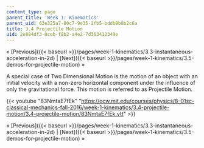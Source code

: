 ```yaml
---
content_type: page
parent_title: 'Week 1: Kinematics'
parent_uid: 63e325a7-80c7-9e35-2fb5-bddb9b8b2c6a
title: 3.4 Projectile Motion
uid: 2e884df3-0ceb-f8b2-a4e2-7d363412349e
---
```


« [Previous]({{< baseurl >}}/pages/week-1-kinematics/3.3-instantaneous-acceleration-in-2d) | [Next]({{< baseurl >}}/pages/week-1-kinematics/3.5-demos-for-projectile-motion) »

A special case of Two Dimensional Motion is the motion of an object with an initial velocity with a non-zero horizontal component under the influence of only the gravitational force. This motion is referred to as Projectile Motion.

{{< youtube "83NmtaE7fEk" "https://ocw.mit.edu/courses/physics/8-01sc-classical-mechanics-fall-2016/week-1-kinematics/3.4-projectile-motion/3.4-projectile-motion/83NmtaE7fEk.vtt" >}}

« [Previous]({{< baseurl >}}/pages/week-1-kinematics/3.3-instantaneous-acceleration-in-2d) | [Next]({{< baseurl >}}/pages/week-1-kinematics/3.5-demos-for-projectile-motion) »
